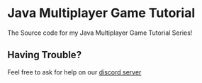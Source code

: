 # Java Multiplayer Game Tutorial
The Source code for my Java Multiplayer Game Tutorial Series!


## Having Trouble?
Feel free to ask for help on our [discord server](https://discord.gg/pR5tx2T)

